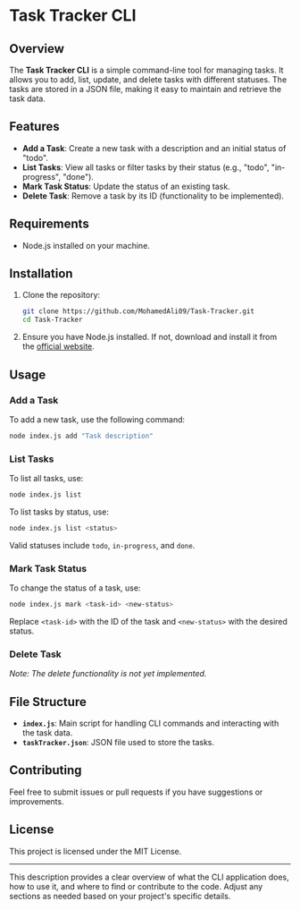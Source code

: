  

# Task Tracker CLI

## Overview

The **Task Tracker CLI** is a simple command-line tool for managing tasks. It allows you to add, list, update, and delete tasks with different statuses. The tasks are stored in a JSON file, making it easy to maintain and retrieve the task data.

## Features

- **Add a Task**: Create a new task with a description and an initial status of "todo".
- **List Tasks**: View all tasks or filter tasks by their status (e.g., "todo", "in-progress", "done").
- **Mark Task Status**: Update the status of an existing task.
- **Delete Task**: Remove a task by its ID (functionality to be implemented).

## Requirements

- Node.js installed on your machine.

## Installation

1. Clone the repository:
    ```bash
    git clone https://github.com/MohamedAli09/Task-Tracker.git
    cd Task-Tracker
    ```

2. Ensure you have Node.js installed. If not, download and install it from the [official website](https://nodejs.org/).

 
## Usage

### Add a Task

To add a new task, use the following command:

```bash
node index.js add "Task description"
```

### List Tasks

To list all tasks, use:

```bash
node index.js list
```

To list tasks by status, use:

```bash
node index.js list <status>
```

Valid statuses include `todo`, `in-progress`, and `done`.

### Mark Task Status

To change the status of a task, use:

```bash
node index.js mark <task-id> <new-status>
```

Replace `<task-id>` with the ID of the task and `<new-status>` with the desired status.

### Delete Task

*Note: The delete functionality is not yet implemented.*

## File Structure

- **`index.js`**: Main script for handling CLI commands and interacting with the task data.
- **`taskTracker.json`**: JSON file used to store the tasks.

## Contributing

Feel free to submit issues or pull requests if you have suggestions or improvements.

## License

This project is licensed under the MIT License.

---

This description provides a clear overview of what the CLI application does, how to use it, and where to find or contribute to the code. Adjust any sections as needed based on your project's specific details.
